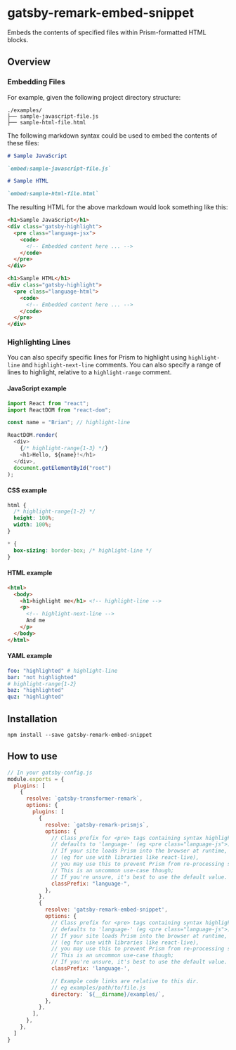 # gatsby-remark-embed-snippet

Embeds the contents of specified files within Prism-formatted HTML blocks.

## Overview

### Embedding Files

For example, given the following project directory structure:

```
./examples/
├── sample-javascript-file.js
├── sample-html-file.html
```

The following markdown syntax could be used to embed the contents of these
files:

```md
# Sample JavaScript

`embed:sample-javascript-file.js`

# Sample HTML

`embed:sample-html-file.html`
```

The resulting HTML for the above markdown would look something like this:

```html
<h1>Sample JavaScript</h1>
<div class="gatsby-highlight">
  <pre class="language-jsx">
    <code>
      <!-- Embedded content here ... -->
    </code>
  </pre>
</div>

<h1>Sample HTML</h1>
<div class="gatsby-highlight">
  <pre class="language-html">
    <code>
      <!-- Embedded content here ... -->
    </code>
  </pre>
</div>
```

### Highlighting Lines

You can also specify specific lines for Prism to highlight using
`highlight-line` and `highlight-next-line` comments. You can also specify a
range of lines to highlight, relative to a `highlight-range` comment.

#### JavaScript example

```js
import React from "react";
import ReactDOM from "react-dom";

const name = "Brian"; // highlight-line

ReactDOM.render(
  <div>
    {/* highlight-range{1-3} */}
    <h1>Hello, ${name}!</h1>
  </div>,
  document.getElementById("root")
);
```

#### CSS example

```css
html {
  /* highlight-range{1-2} */
  height: 100%;
  width: 100%;
}

* {
  box-sizing: border-box; /* highlight-line */
}
```

#### HTML example

```html
<html>
  <body>
    <h1>highlight me</h1> <!-- highlight-line -->
    <p>
      <!-- highlight-next-line -->
      And me
    </p>
  </body>
</html>
```

#### YAML example

```yaml
foo: "highlighted" # highlight-line
bar: "not highlighted"
# highlight-range{1-2}
baz: "highlighted"
quz: "highlighted"
```

## Installation

`npm install --save gatsby-remark-embed-snippet`

## How to use

```javascript
// In your gatsby-config.js
module.exports = {
  plugins: [ 
    {
      resolve: `gatsby-transformer-remark`,
      options: {
        plugins: [
          {
            resolve: `gatsby-remark-prismjs`,
            options: {
              // Class prefix for <pre> tags containing syntax highlighting;
              // defaults to 'language-' (eg <pre class="language-js">).
              // If your site loads Prism into the browser at runtime,
              // (eg for use with libraries like react-live),
              // you may use this to prevent Prism from re-processing syntax.
              // This is an uncommon use-case though;
              // If you're unsure, it's best to use the default value.
              classPrefix: "language-",
            },
          },
          {
            resolve: 'gatsby-remark-embed-snippet',
            options: {
              // Class prefix for <pre> tags containing syntax highlighting;
              // defaults to 'language-' (eg <pre class="language-js">).
              // If your site loads Prism into the browser at runtime,
              // (eg for use with libraries like react-live),
              // you may use this to prevent Prism from re-processing syntax.
              // This is an uncommon use-case though;
              // If you're unsure, it's best to use the default value.
              classPrefix: 'language-',

              // Example code links are relative to this dir.
              // eg examples/path/to/file.js
              directory: `${__dirname}/examples/`,
            },
          },
        ],
      },
    },
  ]
}
```
